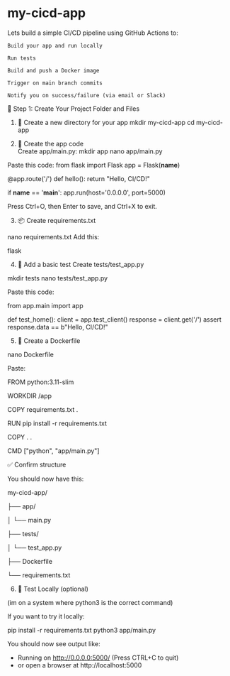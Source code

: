 # my-cicd-app
Lets build a simple CI/CD pipeline using GitHub Actions to:

    Build your app and run locally
    
    Run tests

    Build and push a Docker image

    Trigger on main branch commits

    Notify you on success/failure (via email or Slack)

🧱 Step 1: Create Your Project Folder and Files
1. 📁 Create a new directory for your app
   mkdir my-cicd-app
    cd my-cicd-app

2. 🐍 Create the app code    
Create app/main.py:
mkdir app
nano app/main.py

Paste this code:
from flask import Flask
app = Flask(__name__)

@app.route('/')
def hello():
    return "Hello, CI/CD!"

if __name__ == '__main__':
    app.run(host='0.0.0.0', port=5000)


Press Ctrl+O, then Enter to save, and Ctrl+X to exit.

3. 📦 Create requirements.txt

nano requirements.txt
Add this:

flask

4. 🧪 Add a basic test
Create tests/test_app.py

mkdir tests
nano tests/test_app.py

Paste this code:

from app.main import app

def test_home():
client = app.test_client()
response = client.get('/')
assert response.data == b"Hello, CI/CD!"

5. 🐳 Create a Dockerfile

nano Dockerfile

Paste:

FROM python:3.11-slim

WORKDIR /app

COPY requirements.txt .

RUN pip install -r requirements.txt

COPY . .

CMD ["python", "app/main.py"]

✅ Confirm structure

You should now have this:

my-cicd-app/

├── app/

│   └── main.py

├── tests/

│   └── test_app.py

├── Dockerfile

└── requirements.txt

6. 🚀 Test Locally (optional)

(im on a system where python3 is the correct command)

If you want to try it locally:

pip install -r requirements.txt
python3 app/main.py

You should now see output like:

 * Running on http://0.0.0.0:5000/ (Press CTRL+C to quit)
 * or open a browser at http://localhost:5000
